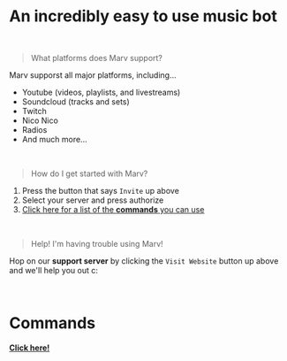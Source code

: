 # An incredibly easy to use music bot

<br>

> What platforms does Marv support?

Marv supporst all major platforms, including...
- Youtube (videos, playlists, and livestreams)
- Soundcloud (tracks and sets)
- Twitch
- Nico Nico
- Radios
- And much more...

<br>

> How do I get started with Marv?

1) Press the button that says `Invite` up above<br>
2) Select your server and press authorize<br>
3) [Click here for a list of the **commands** you can use](/marv/commands)

<br>

> Help! I'm having trouble using Marv!

Hop on our **support server** by clicking the `Visit Website` button up above and we'll help you out c:

<br>

# Commands

[**Click here!**](/marv/commands)
